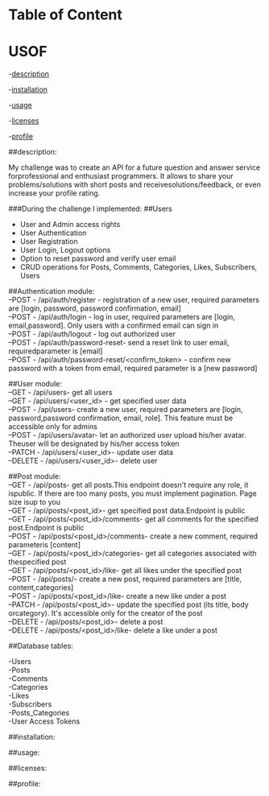 # Table of Content
# USOF
-[description](#description)

-[installation](#installation)

-[usage](#usage)

-[licenses](#licenses)

-[profile](#profile)

##description:

My challenge was to create an API for a future question and answer service forprofessional and enthusiast programmers. It allows to share your problems/solutions with short posts and receivesolutions/feedback, or even increase your profile rating.

###During the challenge I implemented:
##Users

- User and Admin access rights
- User Authentication
- User Registration
- User Login, Logout options
- Option to reset password and verify user email
- CRUD operations for Posts, Comments, Categories, Likes, Subscribers, Users

##Authentication module:<br/>
–POST - /api/auth/register - registration of a new user, required parameters are [login, password, password confirmation, email]<br/>
–POST - /api/auth/login - log in user, required parameters are [login, email,password]. Only users with a confirmed email can sign in<br/>
–POST - /api/auth/logout - log out authorized user<br/>
–POST - /api/auth/password-reset- send a reset link to user email, requiredparameter is [email]<br/>
–POST - /api/auth/password-reset/<confirm_token> - confirm new password with a token from email, required parameter is a [new password]<br/>

##User module:<br/>
–GET - /api/users- get all users<br/>
–GET - /api/users/<user_id> - get specified user data<br/>
–POST - /api/users- create a new user, required parameters are [login, password,password confirmation, email, role]. This feature must be accessible only for admins<br/>
–POST - /api/users/avatar- let an authorized user upload his/her avatar. Theuser will be designated by his/her access token<br/>
–PATCH - /api/users/<user_id>- update user data<br/>
–DELETE - /api/users/<user_id>- delete user<br/>

##Post module:<br/>
–GET - /api/posts- get all posts.This endpoint doesn't require any role, it ispublic. If there are too many posts, you must implement pagination. Page size isup to you<br/>
–GET - /api/posts/<post_id>- get specified post data.Endpoint is public<br/>
–GET - /api/posts/<post_id>/comments- get all comments for the specified post.Endpoint is public<br/>
–POST - /api/posts/<post_id>/comments- create a new comment, required parameteris [content]<br/>
–GET - /api/posts/<post_id>/categories- get all categories associated with thespecified post<br/>
–GET - /api/posts/<post_id>/like- get all likes under the specified post<br/>
–POST - /api/posts/- create a new post, required parameters are [title, content,categories]<br/>
–POST - /api/posts/<post_id>/like- create a new like under a post<br/>
–PATCH - /api/posts/<post_id>- update the specified post (its title, body orcategory). It's accessible only for the creator of the post<br/>
–DELETE - /api/posts/<post_id>- delete a post<br/>
–DELETE - /api/posts/<post_id>/like- delete a like under a post<br/>

##Database tables:<br/>

-Users<br/>
-Posts<br/>
-Comments<br/>
-Categories<br/>
-Likes<br/>
-Subscribers<br/>
-Posts_Categories<br/>
-User Access Tokens<br/>

##installation:

##usage:

##licenses:

##profile: